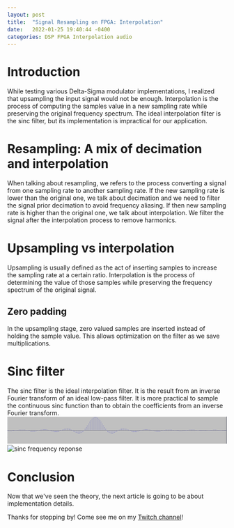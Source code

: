 ```yaml
---
layout: post
title:  "Signal Resampling on FPGA: Interpolation"
date:   2022-01-25 19:40:44 -0400
categories: DSP FPGA Interpolation audio
---
```

# Introduction

While testing various Delta-Sigma modulator implementations, I realized that upsampling the input signal would not be enough.
Interpolation is the process of computing the samples value in a new sampling rate while preserving the original frequency spectrum.
The ideal interpolation filter is the sinc filter, but its implementation is impractical for our application.

# Resampling: A mix of decimation and interpolation

When talking about resampling, we refers to the process converting a signal from one sampling rate to another sampling rate.
If the new sampling rate is lower than the original one, we talk about decimation and we need to filter the signal prior decimation to avoid frequency aliasing.
If then new sampling rate is higher than the original one, we talk about interpolation. We filter the signal after the interpolation process to remove harmonics.

# Upsampling vs interpolation

Upsampling is usually defined as the act of inserting samples to increase the sampling rate at a certain ratio.
Interpolation is the process of determining the value of those samples while preserving the frequency spectrum of the original signal.

## Zero padding

In the upsampling stage, zero valued samples are inserted instead of holding the sample value. This allows optimization on the filter as we save multiplications.

# Sinc filter

The sinc filter is the ideal interpolation filter. It is the result from an inverse Fourier transform of an ideal low-pass filter.
It is more practical to sample the continuous sinc function than to obtain the coefficients from an inverse Fourier transform.
![sinc funtion](/media/sinc.png)
![sinc frequency reponse](/media/sinc_fft.png)

# Conclusion
Now that we've seen the theory, the next article is going to be about implementation details.

Thanks for stopping by!
Come see me on my [Twitch channel][twitch-channel]!

[twitch-channel]: https://twitch.tv/gatin00b
[DA-ref]: https://www.allaboutcircuits.com/technical-articles/introduction-to-distributed-arithmetic/
[sinc-filter]: https://ccrma.stanford.edu/~jos/resample/Implementation.html
[sinc-func]: https://ccrma.stanford.edu/~jos/mdft/Sinc_Function.html

